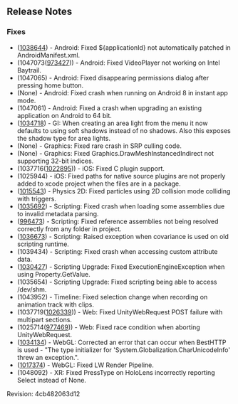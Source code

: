 ## Release Notes

### Fixes

-   ([1038644](https://issuetracker.unity3d.com/product/unity/issues/guid/1038644/)) - Android: Fixed \${applicationId} not automatically patched in AndroidManifest.xml.
-   (1047073([973427](https://issuetracker.unity3d.com/product/unity/issues/guid/973427/))) - Android: Fixed VideoPlayer not working on Intel Baytrail.
-   \(1047065\) - Android: Fixed disappearing permissions dialog after pressing home button.
-   (None) - Android: Fixed crash when running on Android 8 in instant app mode.
-   \(1047061\) - Android: Fixed a crash when upgrading an existing application on Android to 64 bit.
-   ([1034718](https://issuetracker.unity3d.com/product/unity/issues/guid/1034718/)) - GI: When creating an area light from the menu it now defaults to using soft shadows instead of no shadows. Also this exposes the shadow type for area lights.
-   (None) - Graphics: Fixed rare crash in SRP culling code.
-   (None) - Graphics: Fixed Graphics.DrawMeshInstancedIndirect not supporting 32-bit indices.
-   (1037716([1022895](https://issuetracker.unity3d.com/product/unity/issues/guid/1022895/))) - iOS: Fixed C plugin support.
-   \(1025944\) - iOS: Fixed paths for native source plugins are not properly added to xcode project when the files are in a package.
-   ([1015543](https://issuetracker.unity3d.com/product/unity/issues/guid/1015543/)) - Physics 2D: Fixed particles using 2D collision mode colliding with triggers.
-   ([1035692](https://issuetracker.unity3d.com/product/unity/issues/guid/1035692/)) - Scripting: Fixed crash when loading some assemblies due to invalid metadata parsing.
-   ([996473](https://issuetracker.unity3d.com/product/unity/issues/guid/996473/)) - Scripting: Fixed reference assemblies not being resolved correctly from any folder in project.
-   ([1036673](https://issuetracker.unity3d.com/product/unity/issues/guid/1036673/)) - Scripting: Raised exception when covariance is used on old scripting runtime.
-   \(1039434\) - Scripting: Fixed crash when accessing custom attribute data.
-   ([1030427](https://issuetracker.unity3d.com/product/unity/issues/guid/1030427/)) - Scripting Upgrade: Fixed ExecutionEngineException when using Property.GetValue.
-   \(1035654\) - Scripting Upgrade: Fixed scripting being able to access /dev/shm.
-   \(1043952\) - Timeline: Fixed selection change when recording on animation track with clips.
-   (1037719([1026339](https://issuetracker.unity3d.com/product/unity/issues/guid/1026339/))) - Web: Fixed UnityWebRequest POST failure with multipart sections.
-   (1025714([977469](https://issuetracker.unity3d.com/product/unity/issues/guid/977469/))) - Web: Fixed race condition when aborting UnityWebRequest.
-   ([1034134](https://issuetracker.unity3d.com/product/unity/issues/guid/1034134/)) - WebGL: Corrected an error that can occur when BestHTTP is used - \"The type initializer for \'System.Globalization.CharUnicodeInfo\' threw an exception.\".
-   ([1017374](https://issuetracker.unity3d.com/product/unity/issues/guid/1017374/)) - WebGL: Fixed LW Render Pipeline.
-   \(1048092\) - XR: Fixed PressType on HoloLens incorrectly reporting Select instead of None.

Revision: 4cb482063d12
